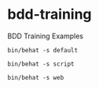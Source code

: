 # bdd-training
BDD Training Examples


`bin/behat -s default`
 
`bin/behat -s script`

`bin/behat -s web`
